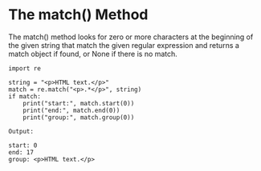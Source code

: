 # The match\(\) Method

The match\(\) method looks for zero or more characters at the beginning of the given string that match the given regular expression and returns a match object if found, or None if there is no match.

```
import re

string = "<p>HTML text.</p>"
match = re.match("<p>.*</p>", string)
if match:
    print("start:", match.start(0))
    print("end:", match.end(0))
    print("group:", match.group(0))
    
Output:

start: 0
end: 17
group: <p>HTML text.</p>
```




